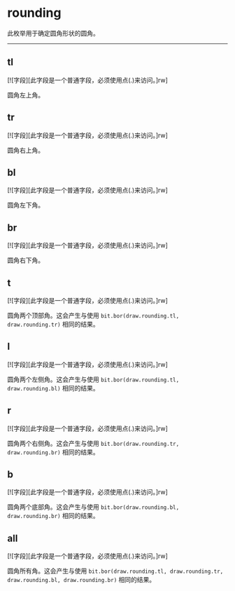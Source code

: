 # rounding

此枚举用于确定圆角形状的圆角。

_________________

## tl

[![字段][此字段是一个普通字段，必须使用点(.)来访问。]rw]

圆角左上角。

## tr

[![字段][此字段是一个普通字段，必须使用点(.)来访问。]rw]

圆角右上角。

## bl

[![字段][此字段是一个普通字段，必须使用点(.)来访问。]rw]

圆角左下角。

## br

[![字段][此字段是一个普通字段，必须使用点(.)来访问。]rw]

圆角右下角。

## t

[![字段][此字段是一个普通字段，必须使用点(.)来访问。]rw]

圆角两个顶部角。这会产生与使用 `bit.bor(draw.rounding.tl, draw.rounding.tr)` 相同的结果。

## l

[![字段][此字段是一个普通字段，必须使用点(.)来访问。]rw]

圆角两个左侧角。这会产生与使用 `bit.bor(draw.rounding.tl, draw.rounding.bl)` 相同的结果。

## r

[![字段][此字段是一个普通字段，必须使用点(.)来访问。]rw]

圆角两个右侧角。这会产生与使用 `bit.bor(draw.rounding.tr, draw.rounding.br)` 相同的结果。

## b

[![字段][此字段是一个普通字段，必须使用点(.)来访问。]rw]

圆角两个底部角。这会产生与使用 `bit.bor(draw.rounding.bl, draw.rounding.br)` 相同的结果。

## all

[![字段][此字段是一个普通字段，必须使用点(.)来访问。]rw]

圆角所有角。这会产生与使用 `bit.bor(draw.rounding.tl, draw.rounding.tr, draw.rounding.bl, draw.rounding.br)` 相同的结果。
